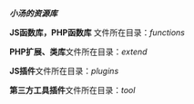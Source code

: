 
***小汤的资源库***

**JS函数库，PHP函数库** 文件所在目录：*functions*

**PHP扩展、类库**文件所在目录：*extend*

**JS插件**文件所在目录：*plugins*

**第三方工具插件**文件所在目录：*tool*

